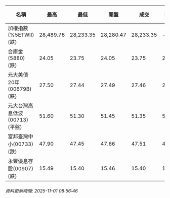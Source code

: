 | 名稱 | 最高 | 最低 | 開盤 | 成交 | 均價 | 成交金額(億) | 昨收 | 漲跌幅 | 漲跌 | 總量 | 昨量 | 振幅 |
| -------- | -------- | -------- | -------- |-------- | -------- | -------- |-------- |-------- |-------- | -------- | -------- |-------- |
|加權指數(%5ETWII) (跌)|28,489.76|28,233.35|28,280.47|28,233.35|-|5,594.40|28,287.53|0.19%|54.18|8,274,145|0|0.91%|
|合庫金(5880) (跌)|24.05|23.75|24.05|23.75|23.79|3.60|24.00|1.04%|0.25|15,125|11,265|1.25%|
|元大美債20年(00679B) (跌)|27.50|27.44|27.49|27.46|27.47|8.14|27.57|0.40%|0.11|29,626|43,642|0.22%|
|元大台灣高息低波(00713) (平盤)|51.60|51.30|51.45|51.35|51.45|4.92|51.35|0.00%|0.00|9,554|12,848|0.58%|
|富邦臺灣中小(00733) (跌)|47.90|47.45|47.66|47.51|47.61|0.359|47.74|0.48%|0.23|753|1,034|0.94%|
|永豐優息存股(00907) (跌)|15.49|15.40|15.46|15.40|15.44|0.094|15.50|0.65%|0.10|611|1,370|0.58%|
###### 資料更新時間: 2025-11-01 08:56:46